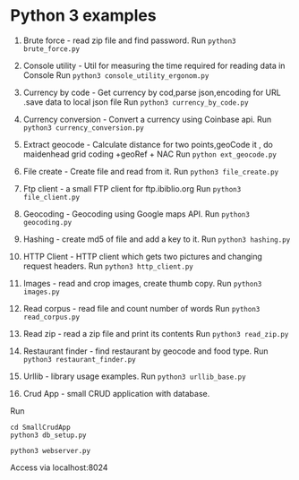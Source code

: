 # Python 3 examples

1. Brute force - read zip file and find password.
Run ```python3 brute_force.py```

2. Console utility - Util for measuring the time required for reading data in Console
Run ```python3 console_utility_ergonom.py```

3. Currency by code - Get currency by cod,parse json,encoding for URL .save data to local json file
Run ```python3 currency_by_code.py```

4. Currency conversion - Convert a currency using Coinbase api.
Run ```python3 currency_conversion.py```

5. Extract geocode - Calculate  distance for two points,geoCode it , do maidenhead grid coding +geoRef + NAC
Run ```python ext_geocode.py```

6. File create - Create file and read from it.
Run ```python3 file_create.py```

7. Ftp client - a small FTP client for ftp.ibiblio.org
Run ```python3 file_client.py```

8. Geocoding - Geocoding using Google maps API.
Run ```python3 geocoding.py```

9. Hashing - create md5 of file and add a key to it.
Run ```python3 hashing.py```

10. HTTP Client - HTTP client which gets two pictures and changing request headers.
Run ```python3 http_client.py```

11. Images - read and crop images, create thumb copy.
Run ```python3 images.py```

12. Read corpus - read file and count number of words
Run ```python3 read_corpus.py```

13. Read zip - read a zip file and print its contents
Run ```python3 read_zip.py```

14. Restaurant finder - find restaurant by geocode and food type.
Run ```python3 restaurant_finder.py```

15. Urllib - library usage examples.
Run ```python3 urllib_base.py```

16. Crud App - small CRUD application with database.

Run

```
cd SmallCrudApp
python3 db_setup.py

python3 webserver.py
```

Access via localhost:8024
